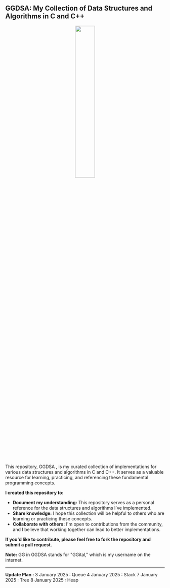 ## GGDSA: My Collection of Data Structures and Algorithms in C and C++

<p align="center">
  <img src="https://i.giphy.com/media/v1.Y2lkPTc5MGI3NjExZmhra3RhNzNwZXJiODAxbGNsbTB0b2xsa2gycDc0YW1wdmVnYWtydSZlcD12MV9pbnRlcm5hbF9naWZfYnlfaWQmY3Q9Zw/5VKbvrjxpVJCM/giphy.gif" width="35%">
</p>

This repository, GGDSA , is my curated collection of implementations for various data structures and algorithms in C and C++. It serves as a valuable resource for learning, practicing, and referencing these fundamental programming concepts.

**I created this repository to:**

- **Document my understanding:** This repository serves as a personal reference for the data structures and algorithms I've implemented.
- **Share knowledge:** I hope this collection will be helpful to others who are learning or practicing these concepts.
- **Collaborate with others:** I'm open to contributions from the community, and I believe that working together can lead to better implementations.

**If you'd like to contribute, please feel free to fork the repository and submit a pull request.**

**Note:** GG in GGDSA stands for "GGital," which is my username on the internet.

---

**Update Plan :**
3 January 2025 : Queue
4 January 2025 : Stack
7 January 2025 : Tree
8 January 2025 : Heap

